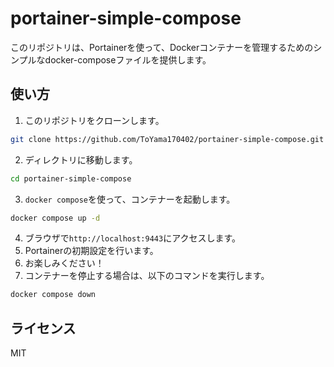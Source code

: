 # portainer-simple-compose

このリポジトリは、Portainerを使って、Dockerコンテナーを管理するためのシンプルなdocker-composeファイルを提供します。

## 使い方

1. このリポジトリをクローンします。

```bash
git clone https://github.com/ToYama170402/portainer-simple-compose.git
```

2. ディレクトリに移動します。

```bash
cd portainer-simple-compose
```

3. `docker compose`を使って、コンテナーを起動します。

```bash
docker compose up -d
```

4. ブラウザで`http://localhost:9443`にアクセスします。
5. Portainerの初期設定を行います。
6. お楽しみください！
7. コンテナーを停止する場合は、以下のコマンドを実行します。

```bash
docker compose down
```

## ライセンス

MIT
